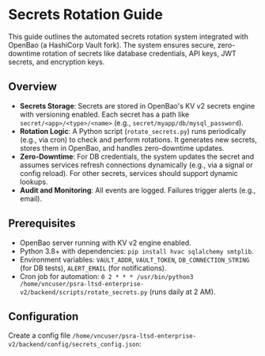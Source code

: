 # Secrets Rotation Guide

This guide outlines the automated secrets rotation system integrated with OpenBao (a HashiCorp Vault fork). The system ensures secure, zero-downtime rotation of secrets like database credentials, API keys, JWT secrets, and encryption keys.

## Overview

- **Secrets Storage**: Secrets are stored in OpenBao's KV v2 secrets engine with versioning enabled. Each secret has a path like `secret/<app>/<type>/<name>` (e.g., `secret/myapp/db/mysql_password`).
- **Rotation Logic**: A Python script (`rotate_secrets.py`) runs periodically (e.g., via cron) to check and perform rotations. It generates new secrets, stores them in OpenBao, and handles zero-downtime updates.
- **Zero-Downtime**: For DB credentials, the system updates the secret and assumes services refresh connections dynamically (e.g., via a signal or config reload). For other secrets, services should support dynamic lookups.
- **Audit and Monitoring**: All events are logged. Failures trigger alerts (e.g., email).

## Prerequisites

- OpenBao server running with KV v2 engine enabled.
- Python 3.8+ with dependencies: `pip install hvac sqlalchemy smtplib`.
- Environment variables: `VAULT_ADDR`, `VAULT_TOKEN`, `DB_CONNECTION_STRING` (for DB tests), `ALERT_EMAIL` (for notifications).
- Cron job for automation: `0 2 * * * /usr/bin/python3 /home/vncuser/psra-ltsd-enterprise-v2/backend/scripts/rotate_secrets.py` (runs daily at 2 AM).

## Configuration

Create a config file `/home/vncuser/psra-ltsd-enterprise-v2/backend/config/secrets_config.json`: